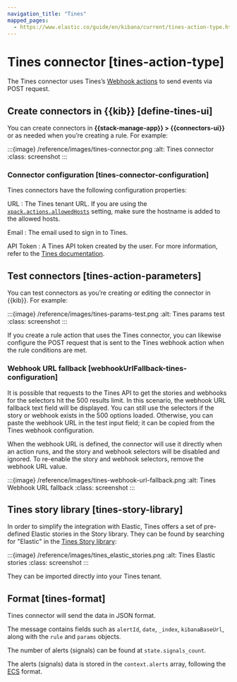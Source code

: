 ```yaml
---
navigation_title: "Tines"
mapped_pages:
  - https://www.elastic.co/guide/en/kibana/current/tines-action-type.html
---
```


# Tines connector [tines-action-type]


The Tines connector uses Tines’s [Webhook actions](https://www.tines.com/docs/actions/types/webhook) to send events via POST request.


## Create connectors in {{kib}} [define-tines-ui]

You can create connectors in **{{stack-manage-app}} > {{connectors-ui}}** or as needed when you’re creating a rule. For example:

:::{image} /reference/images/tines-connector.png
:alt: Tines connector
:class: screenshot
:::


### Connector configuration [tines-connector-configuration]

Tines connectors have the following configuration properties:

URL
:   The Tines tenant URL. If you are using the [`xpack.actions.allowedHosts`](/reference/configuration-reference/alerting-settings.md#action-settings) setting, make sure the hostname is added to the allowed hosts.

Email
:   The email used to sign in to Tines.

API Token
:   A Tines API token created by the user. For more information, refer to the [Tines documentation](https://www.tines.com/api/authentication#generate-api-token).


## Test connectors [tines-action-parameters]

You can test connectors as you’re creating or editing the connector in {{kib}}. For example:

:::{image} /reference/images/tines-params-test.png
:alt: Tines params test
:class: screenshot
:::

If you create a rule action that uses the Tines connector, you can likewise configure the POST request that is sent to the Tines webhook action when the rule conditions are met.


### Webhook URL fallback [webhookUrlFallback-tines-configuration]

It is possible that requests to the Tines API to get the stories and webhooks for the selectors hit the 500 results limit. In this scenario, the webhook URL fallback text field will be displayed. You can still use the selectors if the story or webhook exists in the 500 options loaded. Otherwise, you can paste the webhook URL in the test input field; it can be copied from the Tines webhook configuration.

When the webhook URL is defined, the connector will use it directly when an action runs, and the story and webhook selectors will be disabled and ignored. To re-enable the story and webhook selectors, remove the webhook URL value.

:::{image} /reference/images/tines-webhook-url-fallback.png
:alt: Tines Webhook URL fallback
:class: screenshot
:::


## Tines story library [tines-story-library]

In order to simplify the integration with Elastic, Tines offers a set of pre-defined Elastic stories in the Story library. They can be found by searching for "Elastic" in the [Tines Story library](https://www.tines.com/story-library?s=elastic):

:::{image} /reference/images/tines_elastic_stories.png
:alt: Tines Elastic stories
:class: screenshot
:::

They can be imported directly into your Tines tenant.


## Format [tines-format]

Tines connector will send the data in JSON format.

The message contains fields such as `alertId`, `date`, `_index`, `kibanaBaseUrl`, along with the `rule` and `params` objects.

The number of alerts (signals) can be found at `state.signals_count`.

The alerts (signals) data is stored in the `context.alerts` array, following the [ECS](ecs://reference/ecs-field-reference.md) format.


